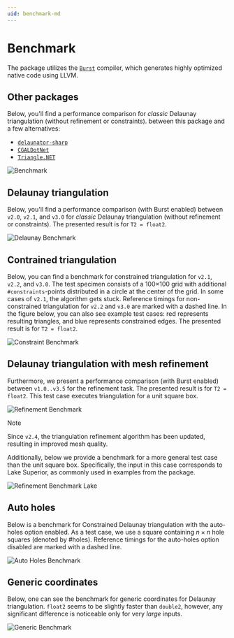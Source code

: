 ```yaml
---
uid: benchmark-md
---
```


# Benchmark

The package utilizes the [`Burst`][burst] compiler, which generates highly optimized native code using LLVM.

## Other packages

Below, you'll find a performance comparison for *classic* Delaunay triangulation (without refinement or constraints).
between this package and a few alternatives:

- [`delaunator-sharp`][delaunator-sharp]
- [`CGALDotNet`][cgaldotnet]
- [`Triangle.NET`][triangle-net]

![Benchmark](../images/benchmark.png)

## Delaunay triangulation

Below, you'll find a performance comparison (with Burst enabled) between `v2.0`, `v2.1`, and `v3.0` for *classic* Delaunay triangulation (without refinement or constraints).
The presented result is for `T2 = float2`.

![Delaunay Benchmark](../images/benchmark-delaunay.png)

## Contrained triangulation

Below, you can find a benchmark for constrained triangulation for `v2.1`, `v2.2`, and `v3.0`. The test specimen consists of a 100×100 grid with additional `#constraints`-points distributed in a circle at the center of the grid. In some cases of `v2.1`, the algorithm gets stuck.
Reference timings for non-constrained triangulation for `v2.2` and `v3.0` are marked with a dashed line.
In the figure below, you can also see example test cases: red represents resulting triangles, and blue represents constrained edges.
The presented result is for `T2 = float2`.

![Constraint Benchmark](../images/benchmark-constraint.png)

## Delaunay triangulation with mesh refinement

Furthermore, we present a performance comparison (with Burst enabled) between `v1.0..v3.5` for the refinement task.
The presented result is for `T2 = float2`.
This test case executes triangulation for a unit square box.

![Refinement Benchmark](../images/benchmark-refinement.png)

> [!NOTE]  
> Since `v2.4`, the triangulation refinement algorithm has been updated, resulting in improved mesh quality.

Additionally, below we provide a benchmark for a more general test case than the unit square box.
Specifically, the input in this case corresponds to Lake Superior, as commonly used in examples from the package.

![Refinement Benchmark Lake](../images/benchmark-refinement-lake.png)

## Auto holes

Below is a benchmark for Constrained Delaunay triangulation with the auto-holes option enabled. As a test case, we use a square containing $n\times n$ hole squares (denoted by #holes). Reference timings for the auto-holes option disabled are marked with a dashed line.

![Auto Holes Benchmark](../images/benchmark-auto-holes.png)

## Generic coordinates

Below, one can see the benchmark for generic coordinates for Delaunay triangulation.
`float2` seems to be slightly faster than `double2`, however, any significant difference is noticeable only for very *large* inputs.

![Generic Benchmark](../images/benchmark-generics.png)

[burst]: https://docs.unity3d.com/Packages/com.unity.burst@1.8
[delaunator-sharp]: https://github.com/nol1fe/delaunator-sharp/
[cgaldotnet]: https://github.com/Scrawk/CGALDotNet
[triangle-net]: https://github.com/wo80/Triangle.NET
